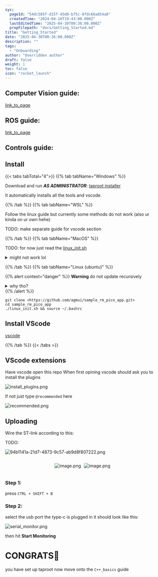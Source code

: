 ```yaml
---
sys:
  pageId: "54dc585f-d15f-45d0-b75c-8fdc66a854a8"
  createdTime: "2024-04-16T19:43:00.000Z"
  lastEditedTime: "2025-04-30T00:36:00.000Z"
  propFilepath: "docs/Getting_Started.md"
title: "Getting_Started"
date: "2025-04-30T00:36:00.000Z"
description: ""
tags:
  - "Onboarding"
author: "Overridden author"
draft: false
weight: 1
toc: false
icon: "rocket_launch"
---
```


## Computer Vision guide:

[link_to_page](86d45bc0-388b-4d26-8848-44f255f73d0e)

## ROS guide:

[link_to_page](3c76c1de-ec8f-46d6-8b0a-294005edc2d5)

## Controls guide:

## Install

{{< tabs tabTotal="4">}}
{{% tab tabName="Windows" %}}

Download and run _**AS ADMINISTRATOR**_: [taproot installer](https://github.com/Thornbots/TeachingFreshies/releases/tag/1.0)

It automatically installs all the tools and vscode.

{{% /tab %}}
{{% tab tabName="WSL" %}}

Follow the linux guide but currently some methods do not work (also ur kinda on ur own hehe)

TODO: make separate guide for vscode section

{{% /tab %}}
{{% tab tabName="MacOS" %}}

TODO: for now just read the [linux_init.sh](https://github.com/agmui/sample_rm_pico_app/blob/main/linux_init.sh)

<details>
<summary>might not work lol</summary>

`brew install libusb pkg-config`

Next install: [vscode](https://code.visualstudio.com/Download)

</details>

{{% /tab %}}
{{% tab tabName="Linux (ubuntu)" %}}

{{% alert context="danger" %}}
**Warning** do not update recursively
<details>
<summary>why tho?</summary>
There are some submodules that may go on for a while (like tinyusb) and I highly
recommend you don't need to get them.
If you want to see what submodules I update just look in `linux_init.sh`
</details>
{{% /alert %}}

```shell
git clone <https://github.com/agmui/sample_rm_pico_app.git>
cd sample_rm_pico_app
./linux_init.sh && source ~/.bashrc
```

## Install VScode

[vscode](https://code.visualstudio.com/Download)

{{% /tab %}}
{{< /tabs >}}

## VScode extensions

Have vscode open this repo
When first opining vscode should ask you to install the plugins

![install_plugins.png](https://prod-files-secure.s3.us-west-2.amazonaws.com/d518164a-d88e-44d1-a4ee-3adb3bd8bce0/89bd30f0-1825-4e77-867b-0a41ce370880/install_plugins.png?X-Amz-Algorithm=AWS4-HMAC-SHA256&X-Amz-Content-Sha256=UNSIGNED-PAYLOAD&X-Amz-Credential=ASIAZI2LB466ZI4FXMQJ%2F20250802%2Fus-west-2%2Fs3%2Faws4_request&X-Amz-Date=20250802T181150Z&X-Amz-Expires=3600&X-Amz-Security-Token=IQoJb3JpZ2luX2VjEOL%2F%2F%2F%2F%2F%2F%2F%2F%2F%2FwEaCXVzLXdlc3QtMiJHMEUCIQDflLr78P4TPEASQbOdIKHpdsuXwKvDQClwB0tlSumWHgIgerYiWsgqflWgFtngD4Tiv2PlKb8UvDKsUDIMHTQJXOMq%2FwMIGxAAGgw2Mzc0MjMxODM4MDUiDBeD%2BRaAOQDbTLNHISrcA3MfX7JUoGvXbx7fXOoO%2FGtyyixXLrkzss7aMULaaOlRb1iC5bI2gWlQMVFNfPPN%2FR8j6yE2uwPhW1k5pSQeJZ%2B8lpENb%2B6eo7DSoEfTL3qn4vzUDcyqhPYSEaRHzrBIloTqz%2FfRUgAa%2Bdh%2Fp%2BIgcQDXHflepIft9ss6WHxwwFojxCYWeS%2BFr6UbvvSYUzcY4NQpiYRfBcJ5Qnu5w8ldGpVo4uNYktto5ZshsclTgcbTE%2FQZ0SeNe2VE9VvgiQdAcztooYgwI6yyUuuK49A8hKvMGda7om6mFyDUKFkKplFvFh3GlKWVz5i4J45XJcnf5NDbFgA%2FaNCU2hQlpVl1G%2FLHBDty1l1qv2dfTBxz6s89%2B51r9LoqniLQnxTRaZhGjPHkXP8PeDXixLlQzWIkaguFUXtmOr7kyekHPpUy6D5%2FviHd3%2F32SHX5JzCuzD6brTHZ1z8tYOmmOKTlFn85tHP5Yswx3mZPopP6pXfA3iKlSDAaSJjX07i7nkGGS90M3B7xRuvJyjRxTPyQMc6iWkLxRjZ6Gpz4xVKawycdBt3i1OrPncmsnUuZvXTkQyfMyyLjKKcmhsyp4oAzroDgHsqZA69tgDVPRttdKTmbMrB7VsM0F%2BiWe9D4NDB1MNmeucQGOqUB%2Fy4cYWvP663uZYN9ifYwri8IVvfS%2F6LzsACM7cRcV1tnlDBbE%2BGGJchY6O5J83bqA%2BuK%2FjB7ez13i2fVtnPMUhWjtGTUaxm01HwcOuyFLxIprOH5C2vEQArjUU3k3lyArTu9ZJU%2F5eixmhMvnmvKU86nTH9g86yqg5lYn2OakFI%2FBhy%2F6Z9fSMHP7pT30NYSgYHoWBt3oZptqE8rzbCqoBgnNS9s&X-Amz-Signature=7cf799e21a25c3f62daf66d424f21d261136be06689e50cdf55dddc55c67aa11&X-Amz-SignedHeaders=host&x-amz-checksum-mode=ENABLED&x-id=GetObject)

If not just type `@recommended` here  

![recommended.png](https://prod-files-secure.s3.us-west-2.amazonaws.com/d518164a-d88e-44d1-a4ee-3adb3bd8bce0/61e661e9-5d85-4dfc-be0d-8d2097a5e793/recommended.png?X-Amz-Algorithm=AWS4-HMAC-SHA256&X-Amz-Content-Sha256=UNSIGNED-PAYLOAD&X-Amz-Credential=ASIAZI2LB466ZI4FXMQJ%2F20250802%2Fus-west-2%2Fs3%2Faws4_request&X-Amz-Date=20250802T181150Z&X-Amz-Expires=3600&X-Amz-Security-Token=IQoJb3JpZ2luX2VjEOL%2F%2F%2F%2F%2F%2F%2F%2F%2F%2FwEaCXVzLXdlc3QtMiJHMEUCIQDflLr78P4TPEASQbOdIKHpdsuXwKvDQClwB0tlSumWHgIgerYiWsgqflWgFtngD4Tiv2PlKb8UvDKsUDIMHTQJXOMq%2FwMIGxAAGgw2Mzc0MjMxODM4MDUiDBeD%2BRaAOQDbTLNHISrcA3MfX7JUoGvXbx7fXOoO%2FGtyyixXLrkzss7aMULaaOlRb1iC5bI2gWlQMVFNfPPN%2FR8j6yE2uwPhW1k5pSQeJZ%2B8lpENb%2B6eo7DSoEfTL3qn4vzUDcyqhPYSEaRHzrBIloTqz%2FfRUgAa%2Bdh%2Fp%2BIgcQDXHflepIft9ss6WHxwwFojxCYWeS%2BFr6UbvvSYUzcY4NQpiYRfBcJ5Qnu5w8ldGpVo4uNYktto5ZshsclTgcbTE%2FQZ0SeNe2VE9VvgiQdAcztooYgwI6yyUuuK49A8hKvMGda7om6mFyDUKFkKplFvFh3GlKWVz5i4J45XJcnf5NDbFgA%2FaNCU2hQlpVl1G%2FLHBDty1l1qv2dfTBxz6s89%2B51r9LoqniLQnxTRaZhGjPHkXP8PeDXixLlQzWIkaguFUXtmOr7kyekHPpUy6D5%2FviHd3%2F32SHX5JzCuzD6brTHZ1z8tYOmmOKTlFn85tHP5Yswx3mZPopP6pXfA3iKlSDAaSJjX07i7nkGGS90M3B7xRuvJyjRxTPyQMc6iWkLxRjZ6Gpz4xVKawycdBt3i1OrPncmsnUuZvXTkQyfMyyLjKKcmhsyp4oAzroDgHsqZA69tgDVPRttdKTmbMrB7VsM0F%2BiWe9D4NDB1MNmeucQGOqUB%2Fy4cYWvP663uZYN9ifYwri8IVvfS%2F6LzsACM7cRcV1tnlDBbE%2BGGJchY6O5J83bqA%2BuK%2FjB7ez13i2fVtnPMUhWjtGTUaxm01HwcOuyFLxIprOH5C2vEQArjUU3k3lyArTu9ZJU%2F5eixmhMvnmvKU86nTH9g86yqg5lYn2OakFI%2FBhy%2F6Z9fSMHP7pT30NYSgYHoWBt3oZptqE8rzbCqoBgnNS9s&X-Amz-Signature=f13d388fd15caef692c0f92da3f0dfcf77c9b94461bde4110bffcd854f1d095c&X-Amz-SignedHeaders=host&x-amz-checksum-mode=ENABLED&x-id=GetObject)

## Uploading

Wire the ST-link according to this:

TODO:

![94b1141a-21d7-4873-9c57-ab9d8f807222.png](https://prod-files-secure.s3.us-west-2.amazonaws.com/d518164a-d88e-44d1-a4ee-3adb3bd8bce0/e5fad17d-ab82-4300-9f4c-505ab4b1202c/94b1141a-21d7-4873-9c57-ab9d8f807222.png?X-Amz-Algorithm=AWS4-HMAC-SHA256&X-Amz-Content-Sha256=UNSIGNED-PAYLOAD&X-Amz-Credential=ASIAZI2LB466ZI4FXMQJ%2F20250802%2Fus-west-2%2Fs3%2Faws4_request&X-Amz-Date=20250802T181150Z&X-Amz-Expires=3600&X-Amz-Security-Token=IQoJb3JpZ2luX2VjEOL%2F%2F%2F%2F%2F%2F%2F%2F%2F%2FwEaCXVzLXdlc3QtMiJHMEUCIQDflLr78P4TPEASQbOdIKHpdsuXwKvDQClwB0tlSumWHgIgerYiWsgqflWgFtngD4Tiv2PlKb8UvDKsUDIMHTQJXOMq%2FwMIGxAAGgw2Mzc0MjMxODM4MDUiDBeD%2BRaAOQDbTLNHISrcA3MfX7JUoGvXbx7fXOoO%2FGtyyixXLrkzss7aMULaaOlRb1iC5bI2gWlQMVFNfPPN%2FR8j6yE2uwPhW1k5pSQeJZ%2B8lpENb%2B6eo7DSoEfTL3qn4vzUDcyqhPYSEaRHzrBIloTqz%2FfRUgAa%2Bdh%2Fp%2BIgcQDXHflepIft9ss6WHxwwFojxCYWeS%2BFr6UbvvSYUzcY4NQpiYRfBcJ5Qnu5w8ldGpVo4uNYktto5ZshsclTgcbTE%2FQZ0SeNe2VE9VvgiQdAcztooYgwI6yyUuuK49A8hKvMGda7om6mFyDUKFkKplFvFh3GlKWVz5i4J45XJcnf5NDbFgA%2FaNCU2hQlpVl1G%2FLHBDty1l1qv2dfTBxz6s89%2B51r9LoqniLQnxTRaZhGjPHkXP8PeDXixLlQzWIkaguFUXtmOr7kyekHPpUy6D5%2FviHd3%2F32SHX5JzCuzD6brTHZ1z8tYOmmOKTlFn85tHP5Yswx3mZPopP6pXfA3iKlSDAaSJjX07i7nkGGS90M3B7xRuvJyjRxTPyQMc6iWkLxRjZ6Gpz4xVKawycdBt3i1OrPncmsnUuZvXTkQyfMyyLjKKcmhsyp4oAzroDgHsqZA69tgDVPRttdKTmbMrB7VsM0F%2BiWe9D4NDB1MNmeucQGOqUB%2Fy4cYWvP663uZYN9ifYwri8IVvfS%2F6LzsACM7cRcV1tnlDBbE%2BGGJchY6O5J83bqA%2BuK%2FjB7ez13i2fVtnPMUhWjtGTUaxm01HwcOuyFLxIprOH5C2vEQArjUU3k3lyArTu9ZJU%2F5eixmhMvnmvKU86nTH9g86yqg5lYn2OakFI%2FBhy%2F6Z9fSMHP7pT30NYSgYHoWBt3oZptqE8rzbCqoBgnNS9s&X-Amz-Signature=423b10e19bdf16d36bf43973e95d0b97f3e5c273e292bba104ffb5de5f836955&X-Amz-SignedHeaders=host&x-amz-checksum-mode=ENABLED&x-id=GetObject)

<div style="display: flex;flex-direction: row; column-gap:10px; max-width: 630px;justify-content: center;">
<div>

![image.png](https://prod-files-secure.s3.us-west-2.amazonaws.com/d518164a-d88e-44d1-a4ee-3adb3bd8bce0/210ecb78-1116-4d7b-b9b7-2292f66fa2c2/image.png?X-Amz-Algorithm=AWS4-HMAC-SHA256&X-Amz-Content-Sha256=UNSIGNED-PAYLOAD&X-Amz-Credential=ASIAZI2LB4664FSZKVIF%2F20250802%2Fus-west-2%2Fs3%2Faws4_request&X-Amz-Date=20250802T181152Z&X-Amz-Expires=3600&X-Amz-Security-Token=IQoJb3JpZ2luX2VjEOL%2F%2F%2F%2F%2F%2F%2F%2F%2F%2FwEaCXVzLXdlc3QtMiJHMEUCICwIOYBTrn66ynDCKivjFDSbsebRPXDSvwnHGV1W9uJ1AiEApmAYgCu2QBckr07gkPsP67QZAMNTaAXE8dtDHCLzJiEq%2FwMIGxAAGgw2Mzc0MjMxODM4MDUiDDaPU2YI0Qub%2FuwZvCrcA%2BZL55%2FvaJ9tERd%2B48WXS%2FHWqZue6g8HD3WEHc1rQ%2FF8%2B8zL0BpxboQ3QUYNhrjAw7WexvEe%2B8%2BhlvQ%2FhPgQYk5lg68IdWw%2BdS3avU2x4W5Ask3wjJt4BsyhNaaw36fRN9%2BJcUouJ5sHL2Ukg7r5dBtNZ5SXjmdYRh4tI5U603XmawrSVWs1ot%2Fs62v7zyGPdCO7GsnGQPFj%2Fz1BovhNSjSH50wlP8rIMnsiah8rcy33ycq52Blz%2F%2FpOto1UUQlxGkJYHxZI77J2gEJMd7pZ7YJq4g9Hu58LILgAaMAxqPSjkTLmySZlso1X2LeOq454ACR1dGiublmz15FXXzDLcJiUjWXOGAx2pzNXslLjeC%2FnH7SXzAu40SaGWH1n1ka4RqmT9VN3yNzCu9VWas5mWbhaVI8%2FUWsTYv1htEqOPzFwikRgDw5GH4M%2B8XD9x2Qy7j%2BaqNVkEytQSBxZEZfUVmkrhWzIPRIXVvB1XQkrFG8w7VU4cjIMVWMQw5PV%2BJ76neZeAtNkcyxR9wnsvR8nI13OXilNJztM2wUy94VVfNpUS9y22tr%2FhBWYF0mBMOOI09umbtxSInETebxrufXbIbCSpSLthh8GFJ5wTqxkSJBzf8cXl7to1TNnhoW%2FMPCducQGOqUBOTIkCRUfTIDHAMjgG7e13fpuhgjQz2j%2Bc9t1uRhixuITANmAF3lavA0GNyYDAjPSxzT4w3LAyuTTp5isiNdAciqsoujTmqFEYSspJ9Apd2ZolM8uPPxylPG8wNgY4FyAIIF7eThgbbXAm%2BvgFo%2B4%2FpcD8GxWPmL7y1nHcV09BwWuzj10OlW2is6jPNv8iXxZI2yfwd0odlcRs%2BA6XV6IAQhHzP%2Fa&X-Amz-Signature=864bd7eae5e7d9381589b14f0ba31aaf26831b89ec9737eec018adcb408528c9&X-Amz-SignedHeaders=host&x-amz-checksum-mode=ENABLED&x-id=GetObject)

</div>
<div>

![image.png](https://prod-files-secure.s3.us-west-2.amazonaws.com/d518164a-d88e-44d1-a4ee-3adb3bd8bce0/33a0fd0f-8ca6-4a86-8e09-26e95ded1fff/image.png?X-Amz-Algorithm=AWS4-HMAC-SHA256&X-Amz-Content-Sha256=UNSIGNED-PAYLOAD&X-Amz-Credential=ASIAZI2LB46627RUGKA6%2F20250802%2Fus-west-2%2Fs3%2Faws4_request&X-Amz-Date=20250802T181152Z&X-Amz-Expires=3600&X-Amz-Security-Token=IQoJb3JpZ2luX2VjEOL%2F%2F%2F%2F%2F%2F%2F%2F%2F%2FwEaCXVzLXdlc3QtMiJHMEUCIAu%2FeRpmSYhnCtND2mGrCpep%2Ft93qHvfe9h1AYjATrgVAiEA6LD2EmUoKfxqUQuA6ZwIXxww%2BxUCi3xRosp9CobifDAq%2FwMIGxAAGgw2Mzc0MjMxODM4MDUiDLGVdG20AEhIdGq%2BsSrcA71WQtnYLV62GdX5EgoKMcfMtXlrgb3NCYbPJQLUDSEFDTmAcSTAvi9h7m7O2el65OjN%2B3LncyRzjE0thgcmB3rQhiB%2BSbk9DYyKVSXkE%2FPpScL12a9sShhl2NqbQNWPNqHyCIMd01VtgZKNeqwG5xwq9GE9U%2BsNWOSsY%2Bb5Tk3E%2FWKm%2B6C52kbtkmS4sIZE6cLnS%2BonzBAN8QhexCwQiOb0cRggNL3AVgFqUFb4ZlnRjUKEMt76QMqRuEHbiXm5InfbsZRDv48o%2FlOOrKGQZkx2BBsfoiKC9RwuzN5QxnSvkY%2B9Zdcbj1CsINQ9TEbUrR%2BSAmhfkRz7ZCvNw7l%2FsLf0MaEVLVZ3LkeXYX6s%2FC6xaRyzQlQP0ehJqGN1q80MexC5ltk4BprqArlSYH2kNT9ywwhj8yHp1gwnj7WQDpWZru0syAGjSXs5jYBRZ%2BS79BjowBVAKt8rD%2Bml%2F8fEU%2BE7fUKprWT39RNCWsywg5Q08BeVHcce9nNSaAY7tqLIldFCjBMGGvFzBOKpgmFB9ojkHfD66kgI6S%2FhNs3uPsjaoOds5asjlOlynSh%2FNum8OU1DcZXt0Uihk4iQDQmKChwF4bKMKeu2iPAgDQrLXid3D0NbydU5Wri4DabfMPqducQGOqUBeJNytTh9II1erdgGzbHJnUPwd%2Fk8YWYuYG66jUrRgnFlIkc2CnKa%2Bt5qs4LSfRKWczB0dwnxlSjsASRvwhEWhqhhG11q%2FFCVGbQ3sERxHyXX8F2FeXAS8zf2cF9edo5bBiN%2BDFM18SXTl9k7wdtBL6JCz9WuKfpPxyGR05gywYcnkBTuGot9OTsiZm0itdnmt%2FLVJw4umzEpA1pU0UlGAdTZzjua&X-Amz-Signature=da38b3df763029800c01e4e50b74da88098acb7c02d1ea538c7fd1c6d934d09b&X-Amz-SignedHeaders=host&x-amz-checksum-mode=ENABLED&x-id=GetObject)

</div>
</div>

### Step 1:

press `CTRL + SHIFT + B`

### Step 2:

select the usb port the type-c is plugged in it should look like this:

![serial_monitor.png](https://prod-files-secure.s3.us-west-2.amazonaws.com/d518164a-d88e-44d1-a4ee-3adb3bd8bce0/f03f4774-05d4-4393-b6a0-d5efb6d315ab/serial_monitor.png?X-Amz-Algorithm=AWS4-HMAC-SHA256&X-Amz-Content-Sha256=UNSIGNED-PAYLOAD&X-Amz-Credential=ASIAZI2LB466ZI4FXMQJ%2F20250802%2Fus-west-2%2Fs3%2Faws4_request&X-Amz-Date=20250802T181150Z&X-Amz-Expires=3600&X-Amz-Security-Token=IQoJb3JpZ2luX2VjEOL%2F%2F%2F%2F%2F%2F%2F%2F%2F%2FwEaCXVzLXdlc3QtMiJHMEUCIQDflLr78P4TPEASQbOdIKHpdsuXwKvDQClwB0tlSumWHgIgerYiWsgqflWgFtngD4Tiv2PlKb8UvDKsUDIMHTQJXOMq%2FwMIGxAAGgw2Mzc0MjMxODM4MDUiDBeD%2BRaAOQDbTLNHISrcA3MfX7JUoGvXbx7fXOoO%2FGtyyixXLrkzss7aMULaaOlRb1iC5bI2gWlQMVFNfPPN%2FR8j6yE2uwPhW1k5pSQeJZ%2B8lpENb%2B6eo7DSoEfTL3qn4vzUDcyqhPYSEaRHzrBIloTqz%2FfRUgAa%2Bdh%2Fp%2BIgcQDXHflepIft9ss6WHxwwFojxCYWeS%2BFr6UbvvSYUzcY4NQpiYRfBcJ5Qnu5w8ldGpVo4uNYktto5ZshsclTgcbTE%2FQZ0SeNe2VE9VvgiQdAcztooYgwI6yyUuuK49A8hKvMGda7om6mFyDUKFkKplFvFh3GlKWVz5i4J45XJcnf5NDbFgA%2FaNCU2hQlpVl1G%2FLHBDty1l1qv2dfTBxz6s89%2B51r9LoqniLQnxTRaZhGjPHkXP8PeDXixLlQzWIkaguFUXtmOr7kyekHPpUy6D5%2FviHd3%2F32SHX5JzCuzD6brTHZ1z8tYOmmOKTlFn85tHP5Yswx3mZPopP6pXfA3iKlSDAaSJjX07i7nkGGS90M3B7xRuvJyjRxTPyQMc6iWkLxRjZ6Gpz4xVKawycdBt3i1OrPncmsnUuZvXTkQyfMyyLjKKcmhsyp4oAzroDgHsqZA69tgDVPRttdKTmbMrB7VsM0F%2BiWe9D4NDB1MNmeucQGOqUB%2Fy4cYWvP663uZYN9ifYwri8IVvfS%2F6LzsACM7cRcV1tnlDBbE%2BGGJchY6O5J83bqA%2BuK%2FjB7ez13i2fVtnPMUhWjtGTUaxm01HwcOuyFLxIprOH5C2vEQArjUU3k3lyArTu9ZJU%2F5eixmhMvnmvKU86nTH9g86yqg5lYn2OakFI%2FBhy%2F6Z9fSMHP7pT30NYSgYHoWBt3oZptqE8rzbCqoBgnNS9s&X-Amz-Signature=62a48033db3e68e2b60e8b864d30c310635d43c89d34d716342966af9ceb276c&X-Amz-SignedHeaders=host&x-amz-checksum-mode=ENABLED&x-id=GetObject)

then hit **Start Monitoring**

# CONGRATS🎉

you have set up taproot now move onto the `C++_basics` guide
